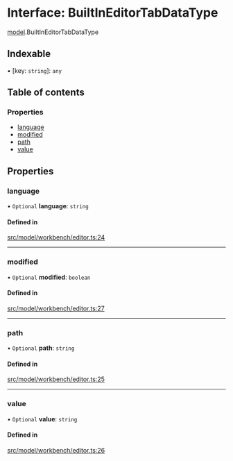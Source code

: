 # Interface: BuiltInEditorTabDataType

[model](../modules/model.md).BuiltInEditorTabDataType

## Indexable

▪ [key: `string`]: `any`

## Table of contents

### Properties

- [language](model.BuiltInEditorTabDataType.md#language)
- [modified](model.BuiltInEditorTabDataType.md#modified)
- [path](model.BuiltInEditorTabDataType.md#path)
- [value](model.BuiltInEditorTabDataType.md#value)

## Properties

### language

• `Optional` **language**: `string`

#### Defined in

[src/model/workbench/editor.ts:24](https://github.com/mtsdnz/allai-core/blob/5932278/src/model/workbench/editor.ts#L24)

___

### modified

• `Optional` **modified**: `boolean`

#### Defined in

[src/model/workbench/editor.ts:27](https://github.com/mtsdnz/allai-core/blob/5932278/src/model/workbench/editor.ts#L27)

___

### path

• `Optional` **path**: `string`

#### Defined in

[src/model/workbench/editor.ts:25](https://github.com/mtsdnz/allai-core/blob/5932278/src/model/workbench/editor.ts#L25)

___

### value

• `Optional` **value**: `string`

#### Defined in

[src/model/workbench/editor.ts:26](https://github.com/mtsdnz/allai-core/blob/5932278/src/model/workbench/editor.ts#L26)
